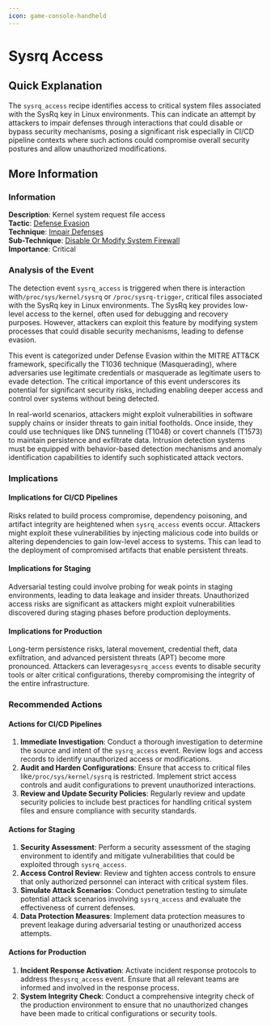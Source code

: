 ```yaml
---
icon: game-console-handheld
---
```


# Sysrq Access

## Quick Explanation

The `sysrq_access` recipe identifies access to critical system files associated with the SysRq key in Linux environments. This can indicate an attempt by attackers to impair defenses through interactions that could disable or bypass security mechanisms, posing a significant risk especially in CI/CD pipeline contexts where such actions could compromise overall security postures and allow unauthorized modifications.

## More Information

### Information

**Description**: Kernel system request file access  
**Tactic**: [Defense Evasion](../../mitre/tactics/TA0005.md)  
**Technique**: [Impair Defenses](../../mitre/techniques/T1562.md)  
**Sub-Technique**: [Disable Or Modify System Firewall](../../mitre/techniques/T1562.004.md)  
**Importance**: Critical

### Analysis of the Event

The detection event `sysrq_access` is triggered when there is interaction with`/proc/sys/kernel/sysrq` or `/proc/sysrq-trigger`, critical files associated with the SysRq key in Linux environments. The SysRq key provides low-level access to the kernel, often used for debugging and recovery purposes. However, attackers can exploit this feature by modifying system processes that could disable security mechanisms, leading to defense evasion.

This event is categorized under Defense Evasion within the MITRE ATT\&CK framework, specifically the T1036 technique (Masquerading), where adversaries use legitimate credentials or masquerade as legitimate users to evade detection. The critical importance of this event underscores its potential for significant security risks, including enabling deeper access and control over systems without being detected.

In real-world scenarios, attackers might exploit vulnerabilities in software supply chains or insider threats to gain initial footholds. Once inside, they could use techniques like DNS tunneling (T1048) or covert channels (T1573) to maintain persistence and exfiltrate data. Intrusion detection systems must be equipped with behavior-based detection mechanisms and anomaly identification capabilities to identify such sophisticated attack vectors.

### Implications

#### Implications for CI/CD Pipelines

Risks related to build process compromise, dependency poisoning, and artifact integrity are heightened when `sysrq_access` events occur. Attackers might exploit these vulnerabilities by injecting malicious code into builds or altering dependencies to gain low-level access to systems. This can lead to the deployment of compromised artifacts that enable persistent threats.

#### Implications for Staging

Adversarial testing could involve probing for weak points in staging environments, leading to data leakage and insider threats. Unauthorized access risks are significant as attackers might exploit vulnerabilities discovered during staging phases before production deployments.

#### Implications for Production

Long-term persistence risks, lateral movement, credential theft, data exfiltration, and advanced persistent threats (APT) become more pronounced. Attackers can leverage`sysrq_access` events to disable security tools or alter critical configurations, thereby compromising the integrity of the entire infrastructure.

### Recommended Actions

#### Actions for CI/CD Pipelines

1. **Immediate Investigation**: Conduct a thorough investigation to determine the source and intent of the `sysrq_access` event. Review logs and access records to identify unauthorized access or modifications.
2. **Audit and Harden Configurations**: Ensure that access to critical files like`/proc/sys/kernel/sysrq` is restricted. Implement strict access controls and audit configurations to prevent unauthorized interactions.
3. **Review and Update Security Policies**: Regularly review and update security policies to include best practices for handling critical system files and ensure compliance with security standards.

#### Actions for Staging

1. **Security Assessment**: Perform a security assessment of the staging environment to identify and mitigate vulnerabilities that could be exploited through `sysrq_access`.
2. **Access Control Review**: Review and tighten access controls to ensure that only authorized personnel can interact with critical system files.
3. **Simulate Attack Scenarios**: Conduct penetration testing to simulate potential attack scenarios involving `sysrq_access` and evaluate the effectiveness of current defenses.
4. **Data Protection Measures**: Implement data protection measures to prevent leakage during adversarial testing or unauthorized access attempts.

#### Actions for Production

1. **Incident Response Activation**: Activate incident response protocols to address the`sysrq_access` event. Ensure that all relevant teams are informed and involved in the response process.
2. **System Integrity Check**: Conduct a comprehensive integrity check of the production environment to ensure that no unauthorized changes have been made to critical configurations or security tools.
